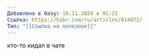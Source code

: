 ```yaml
---
Добавлена в базу: 16.11.2024 в 01:21
Ссылка: https://habr.com/ru/articles/814071/
Тип: "[[Ссылка на полезное]]"
---
```

кто-то кидал в чате 